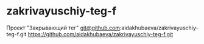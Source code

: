 # zakrivayuschiy-teg-f
Проект "Закрывающий тег"
git@github.com:aidakhubaeva/zakrivayuschiy-teg-f.git
https://github.com/aidakhubaeva/zakrivayuschiy-teg-f.git
